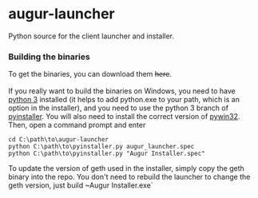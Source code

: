 # augur-launcher
Python source for the client launcher and installer.

### Building the binaries
To get the binaries, you can download them ~~here~~. <br><br>
If you really want to build the binaries on Windows, you need to have [python 3](https://www.python.org/downloads/windows/) installed (it helps to add python.exe to your path, which is an option in the installer), and you need to use the python 3 branch of [pyinstaller](https://github.com/pyinstaller/pyinstaller/tree/python3). You will also need to install the correct version of [pywin32](http://sourceforge.net/projects/pywin32/files/pywin32/Build%20219/). Then, open a command prompt and enter
```
cd C:\path\to\augur-launcher
python C:\path\to\pyinstaller.py augur_launcher.spec
python C:\path\to\pyinstaller.py "Augur Installer.spec"
```
To update the version of geth used in the installer, simply copy the geth binary into the repo. You don't need to rebuild the launcher to change the geth version, just build ~Augur Installer.exe`
